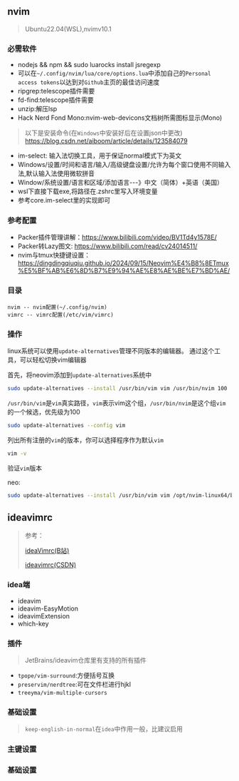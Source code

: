 ## nvim
> Ubuntu22.04(WSL),nvimv10.1
### 必需软件
- nodejs && npm && sudo luarocks install jsregexp
- 可以在`~/.config/nvim/lua/core/options.lua`中添加自己的`Personal access tokens`以达到对`Github`主页的最佳访问速度
- ripgrep:telescope插件需要
- fd-find:telescope插件需要
- unzip:解压lsp
- Hack Nerd Fond Mono:nvim-web-devicons文档树所需图标显示(Mono) 

> 以下是安装命令(在`Windows`中安装好后在设置json中更改)
> https://blog.csdn.net/aiboom/article/details/123584079

- im-select: 输入法切换工具，用于保证normal模式下为英文
- Windows/设置/时间和语言/输入/高级键盘设置/允许为每个窗口使用不同输入法,默认输入法使用微软拼音
- Window/系统设置/语言和区域/添加语言---》中文（简体）+英语（美国）
- wsl下直接下载exe,将路径在.zshrc里写入环境变量
- 参考core.im-select里的实现即可

### 参考配置

- Packer插件管理讲解：https://www.bilibili.com/video/BV1Td4y1578E/
- Packer转Lazy图文:   https://www.bilibili.com/read/cv24014511/
- nvim与tmux快捷键设置： https://dingdingqiuqiu.github.io/2024/09/15/Neovim%E4%B8%8ETmux%E5%BF%AB%E6%8D%B7%E9%94%AE%E8%AE%BE%E7%BD%AE/

### 目录
```
nvim -- nvim配置(~/.config/nvim)
vimrc -- vimrc配置(/etc/vim/vimrc)
```

### 操作
linux系统可以使用`update-alternatives`管理不同版本的编辑器。
通过这个工具，可以轻松切换vim编辑器

首先，将neovim添加到`update-alternatives`系统中
```bash
sudo update-alternatives --install /usr/bin/vim vim /usr/bin/nvim 100
```

`/usr/bin/vim`是`vim`真实路径，`vim`表示vim这个组，`/usr/bin/nvim`是这个组`vim`的一个候选，优先级为100


```bash
sudo update-alternatives --config vim
```

列出所有注册的`vim`的版本，你可以选择程序作为默认`vim`

```bash
vim -v
```

验证`vim`版本

neo:

```bash
sudo update-alternatives --install /usr/bin/vim vim /opt/nvim-linux64/bin/nvim 120
```
## ideavimrc

> 参考：
>
> [ideaVimrc(B站)](https://www.bilibili.com/video/BV115411X7i4/?p=6&spm_id_from=pageDriver)
>
> [ideavimrc(CSDN)](https://blog.csdn.net/leivzy/article/details/132001375)

### idea端
- ideavim 
- ideavim-EasyMotion
- ideavimExtension
- which-key

### 插件
> JetBrains/ideavim仓库里有支持的所有插件
- `tpope/vim-surround`:方便括号互换
- `preservim/nerdtree`:可在文件栏进行hjkl
- `treeyma/vim-multiple-cursors`

### 基础设置
> `keep-english-in-normal`在`idea`中作用一般，比建议启用

### 主键设置


### 基础设置

## 























